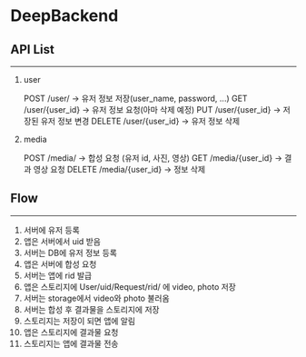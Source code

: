 # DeepBackend
## API List
---
1. user

    POST    /user/              -> 유저 정보 저장(user_name, password, ...)
    GET     /user/{user_id}     -> 유저 정보 요청(아마 삭제 예정)
    PUT     /user/{user_id}     -> 저장된 유저 정보 변경
    DELETE  /user/{user_id}     -> 유저 정보 삭제

2. media

    POST    /media/             -> 합성 요청 (유저 id, 사진, 영상)
    GET     /media/{user_id}    -> 결과 영상 요청
    DELETE  /media/{user_id}    -> 정보 삭제

## Flow
---
1. 서버에 유저 등록
2. 앱은 서버에서 uid 받음
3. 서버는 DB에 유저 정보 등록
4. 앱은 서버에 합성 요청
5. 서버는 앱에 rid 발급
6. 앱은 스토리지에 User/uid/Request/rid/ 에 video, photo 저장
7. 서버는 storage에서 video와 photo 불러옴
8. 서버는 합성 후 결과물을 스토리지에 저장
9. 스토리지는 저장이 되면 앱에 알림
10. 앱은 스토리지에 결과물 요청
11. 스토리지는 앱에 결과물 전송

